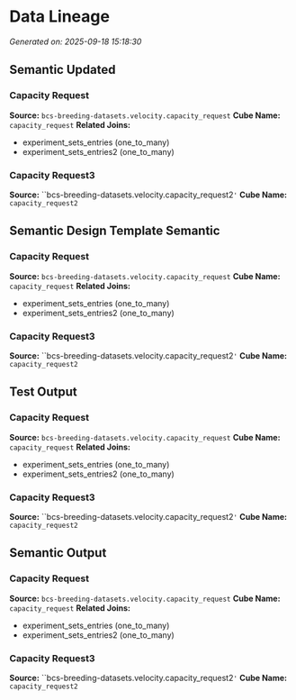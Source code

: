 # Data Lineage

*Generated on: 2025-09-18 15:18:30*

## Semantic Updated

### Capacity Request

**Source:** ``bcs-breeding-datasets.velocity.capacity_request``
**Cube Name:** `capacity_request`
**Related Joins:**
- experiment_sets_entries (one_to_many)
- experiment_sets_entries2 (one_to_many)

### Capacity Request3

**Source:** ``bcs-breeding-datasets.velocity.capacity_request2`'`
**Cube Name:** `capacity_request2`

## Semantic Design Template Semantic

### Capacity Request

**Source:** ``bcs-breeding-datasets.velocity.capacity_request``
**Cube Name:** `capacity_request`
**Related Joins:**
- experiment_sets_entries (one_to_many)
- experiment_sets_entries2 (one_to_many)

### Capacity Request3

**Source:** ``bcs-breeding-datasets.velocity.capacity_request2`'`
**Cube Name:** `capacity_request2`

## Test Output

### Capacity Request

**Source:** ``bcs-breeding-datasets.velocity.capacity_request``
**Cube Name:** `capacity_request`
**Related Joins:**
- experiment_sets_entries (one_to_many)
- experiment_sets_entries2 (one_to_many)

### Capacity Request3

**Source:** ``bcs-breeding-datasets.velocity.capacity_request2`'`
**Cube Name:** `capacity_request2`

## Semantic Output

### Capacity Request

**Source:** ``bcs-breeding-datasets.velocity.capacity_request``
**Cube Name:** `capacity_request`
**Related Joins:**
- experiment_sets_entries (one_to_many)
- experiment_sets_entries2 (one_to_many)

### Capacity Request3

**Source:** ``bcs-breeding-datasets.velocity.capacity_request2`'`
**Cube Name:** `capacity_request2`
